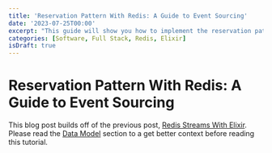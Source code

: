 ```yaml
---
title: 'Reservation Pattern With Redis: A Guide to Event Sourcing'
date: '2023-07-25T00:00'
excerpt: "This guide will show you how to implement the reservation pattern with Redis, Elixir, and Redix."
categories: [Software, Full Stack, Redis, Elixir]
isDraft: true
---
```


# Reservation Pattern With Redis: A Guide to Event Sourcing

This blog post builds off of the previous post, [Redis Streams With Elixir](/blog/redis-streams-with-elixir). Please read the [Data Model](/blog/redis-streams-with-elixir#data-model) section to a get better context before reading this tutorial.

